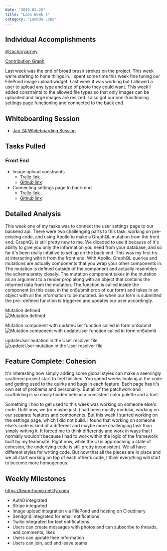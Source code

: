 ```yaml
---
date: "2019-01-25"
title: "Labs Week 3"
category: "Lambda Labs"
---
```


## Individual Accomplishments

[@zacharyarney](https://github.com/zacharyarney)

[Contribution Graph](https://github.com/Lambda-School-Labs/labs9-team-home/graphs/contributors?from=2019-01-18&to=2019-01-26&type=c 'Github Repository Contribution Graph')

Last week was the end of broad brush strokes on the project. This week we're starting to hone things in. I spent some time this week fine tuning our FilePond image upload widget. Last week it was working but I allowed a user to upload any type and size of photo they could want. This week I added constraints to the allowed file types so that only images can be uploaded and large images are resized. I also got our non-functioning settings page functioning and connected to the back end.

## Whiteboarding Session

- [Jan 24 Whiteboarding Session](https://www.youtube.com/watch?v=eezohdZZWYE&t=1s)

## Tasks Pulled

### Front End

- Image upload constraints
  - [Trello link](https://trello.com/c/K1bG7oUw/94-image-upload-constraints)
  - [Github link](https://github.com/Lambda-School-Labs/labs9-team-home/pull/114)
- Connecting settings page to back-end
  - [Trello link](https://trello.com/c/zUffKRE4/4-user-settings-page)
  - [Github link](https://github.com/Lambda-School-Labs/labs9-team-home/pull/134)

## Detailed Analysis

This week one of my tasks was to connect the user settings page to our backend api. There were two challenging parts to this task: working on pre-existing code, and using Apollo to make a GraphQL mutation from the front end. GraphQL is still pretty new to me. We diceded to use it because of it's ability to give you only the information you need from your database, and so far it's been really intuitive to set up on the back end. This was my first try at interacting with it from the front end. With Apollo, GraphQL queries and mutations are actually components that you wrap your other components in. The mutation is defined outside of the component and actually resembles the schema pretty closely. The mutation component takes in the mutation as an argument to a render prop along with an object that contains the returned data from the mutation. The function is called inside the component (in this case, in the onSubmit prop of our form) and takes in an object with all the information to be mutated. So when our form is submitted the pre- defined function is triggered and updates our user accordingly.

Mutation defined<br />
![Mutation defined](https://www.dropbox.com/s/u9bmnb14e2xl8dg/Screen%20Shot%202019-01-25%20at%2011.54.21%20PM.png?raw=1 'Mutation defined')

Mutation component with updateUser function called in form onSubmit<br />
![Mutation component with updateUser function called in form onSubmit](https://www.dropbox.com/s/sj855x1oeto423e/Screen%20Shot%202019-01-25%20at%2011.51.56%20PM.png?raw=1 'Mutation component with updateUser function called in form onSubmit')

updateUser mutation in the User resolver file<br />
![updateUser mutation in the User resolver file](https://www.dropbox.com/s/jgar1mrc7nw5iy7/Screen%20Shot%202019-01-25%20at%2011.56.24%20PM.png?raw=1 'updateUser mutation in the User resolver file')

## Feature Complete: Cohesion

It's interesting how simply adding some global styles can make a seemingly scattered project start to feel finished. You spend weeks looking at the code and getting used to the quirks and bugs in each feature. Each page has it's own set of problems and personality. But all of the patchwork and scaffolding is so easily hidden behind a consistent color palette and a font. 

Something I had to get used to this week was working on someone else's code. Until now, we (or maybe just I) had been mostly modular, working on our separate features and components. But this week I started working on the settings page, which I did not build. I found that working on someone else's code is kind of a different and maybe more challenging task than simply writing it. It forced me to think differently and work in ways that I normally wouldn't because I had to work within the logic of the framework built by my teammate. Right now, while the UI is approaching a state of cohesion, the underlying code is still pretty inconsistent. We all have different styles for writing code. But now that all the pieces are in place and we all start working on top of each other's code, I think everything will start to become more homogenous.

## Weekly Milestones

https://team-home.netlify.com/

- Auth0 integrated
- Stripe integrated
- Image upload integration via FilePond and hosting on Cloudinary
- Sendgrid integrated for email notifications
- Twilio integrated for text notifications
- Users can create messages with photos and can subscribe to threads, add comments, likes
- Users can update their information
- Users can join, add and leave teams
